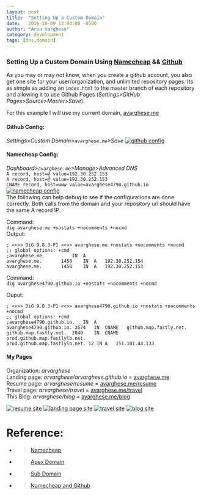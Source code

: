 ```yaml
---
layout: post
title:  "Setting Up a Custom Domain"
date:   2016-10-09 12:00:00 -0500
author: "Arun Varghese"
category: development
tags: [dns,domain]
---
```


### Setting Up a Custom Domain Using [Namecheap](https://www.namecheap.com/) && [Github](https://github.com/)

As you may or may not know, when you create a github account, you also get one site for your user/organization, and unlimited repository pages. Its as simple as adding an `index.html` to the master branch of each repository and allowing it to use Github Pages (*Settings>GitHub Pages>Source>Master>Save*).

For this example I will use my current domain, [avarghese.me](http://avarghese.me/)  

#### Github Config:  
*Settings>Custom Domain>`avarghese.me`>Save*
<a target="_blank" href="http://i.imgur.com/10Wjauk.jpg"><img class="img-travel" src="http://i.imgur.com/10Wjaukh.jpg" alt
	="github config"/></a>  

#### Namecheap Config:  
*Dashboard>`avarghese.me`>Manage>Advanced DNS*  
`A record, host=@ value=192.30.252.153`  
`A record, host=@ value=192.30.252.153`  
`CNAME record, host=www value=avarghese4790.github.io`  
<a target="_blank" href="http://i.imgur.com/3MlT0ou.jpg"><img class="img-travel" src="http://i.imgur.com/3MlT0ouh.jpg" alt
	="namecheap config"/></a>  
The following can help debug to see if the configurations are done correctly. Both calls from the domain and your repository url should have the same A record IP.  

Command:  
`dig avarghese.me +nostats +nocomments +nocmd`  
Output:  

```
; <<>> DiG 9.8.3-P1 <<>> avarghese.me +nostats +nocomments +nocmd
;; global options: +cmd
;avarghese.me.			IN	A
avarghese.me.		1458	IN	A	192.30.252.154
avarghese.me.		1458	IN	A	192.30.252.153
```

Command:  
`dig avarghese4790.github.io +nostats +nocomments +nocmd`  

Ouput:  

```
; <<>> DiG 9.8.3-P1 <<>> avarghese4790.github.io +nostats +nocomments +nocmd
;; global options: +cmd
;avarghese4790.github.io.	IN	A
avarghese4790.github.io. 3574	IN	CNAME	github.map.fastly.net.
github.map.fastly.net.	2040	IN	CNAME	prod.github.map.fastlylb.net.
prod.github.map.fastlylb.net. 12 IN	A	151.101.44.133
```

#### My Pages  
Organization: *arvarghese*  
Landing page: *arvarghese/arvarghese.github.io* = [avarghese.me](http://avarghese.me/)  
Resume page: *arvarghese/resume* = [avarghese.me/resume](http://avarghese.me/resume)  
Travel page: *arvarghese/travel* = [avarghese.me/travel](http://avarghese.me/travel)  
This Blog: *arvarghese/blog* = [avarghese.me/blog](http://avarghese.me/blog)


<div class="img-container">
	<a target="_blank" href="http://avarghese.me/"><img class="img-travel" src="http://i.imgur.com/tHvkrGWh.jpg" alt
	="resume site"/></a>  
	<a target="_blank" href="http://avarghese.me/resume"><img class="img-travel" src="http://i.imgur.com/PF5imjLh.jpg" alt
	="landing page site"/></a>  
	<a target="_blank" href="http://avarghese.me/travel"><img class="img-travel" src="http://i.imgur.com/dwloXIXh.jpg" alt
	="travel site"/></a>  
	<a target="_blank" href="http://avarghese.me/blog"><img class="img-travel" src="http://i.imgur.com/jwpYs2zh.jpg" alt
	="blog site"/></a>  
</div>

# Reference:

+ >[Namecheap](https://www.namecheap.com/)  
+ >[Apex Domain](https://help.github.com/articles/setting-up-an-apex-domain/#configuring-an-alias-or-aname-record-with-your-dns-provider)   
+ >[Sub Domain](https://help.github.com/articles/setting-up-a-www-subdomain/)  
+ >[Namecheap and Github](https://www.namecheap.com/support/knowledgebase/article.aspx/9645/2208/how-do-i-link-my-domain-to-github-pages)
